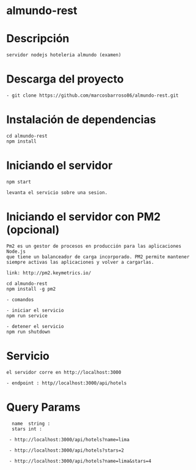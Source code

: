 # almundo-rest

#   Descripción
    servidor nodejs hoteleria almundo (examen)

#   Descarga del proyecto

    - git clone https://github.com/marcosbarroso86/almundo-rest.git

#   Instalación de dependencias

    cd almundo-rest
    npm install

#   Iniciando el servidor 

    npm start
    
    levanta el servicio sobre una sesion.
    
#   Iniciando el servidor con PM2 (opcional)

    Pm2 es un gestor de procesos en producción para las aplicaciones Node.js 
    que tiene un balanceador de carga incorporado. PM2 permite mantener 
    siempre activas las aplicaciones y volver a cargarlas. 
    
    link: http://pm2.keymetrics.io/
    
    cd almundo-rest
    npm install -g pm2
    
    - comandos
    
    - iniciar el servicio
    npm run service  
    
    - detener el servicio
    npm run shutdown
  
  # Servicio
  
    el servidor corre en http://localhost:3000
   
    - endpoint : http//localhost:3000/api/hotels
    
  # Query Params
  
      name  string : 
      stars int :
      
     - http://localhost:3000/api/hotels?name=lima
      
     - http://localhost:3000/api/hotels?stars=2
      
     - http://localhost:3000/api/hotels?name=lima&stars=4
    
   

  
  
  

  




